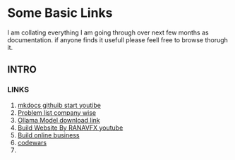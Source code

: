 # Some Basic Links

I am collating everything I am going through over next few months as documentation. if anyone finds it usefull please feell free to browse thorugh it.

## INTRO




### LINKS
1. [mkdocs githuib start youtibe](https://www.youtube.com/watch?v=Q-YA_dA8C20&ab_channel=JamesWillett)
1. [Problem list company wise](https://github.com/liquidslr/leetcode-company-wise-problems)
1. [Ollama Model download link](https://ollama.com/download/mac)
1. [Build Website By RANAVFX youtube](https://www.youtube.com/@RANAsVFX/videos)
1. [Build online business](https://www.youtube.com/@SaraFinance/videos)
1. [codewars](https://www.codewars.com/users/Anubhav1.1)
1.